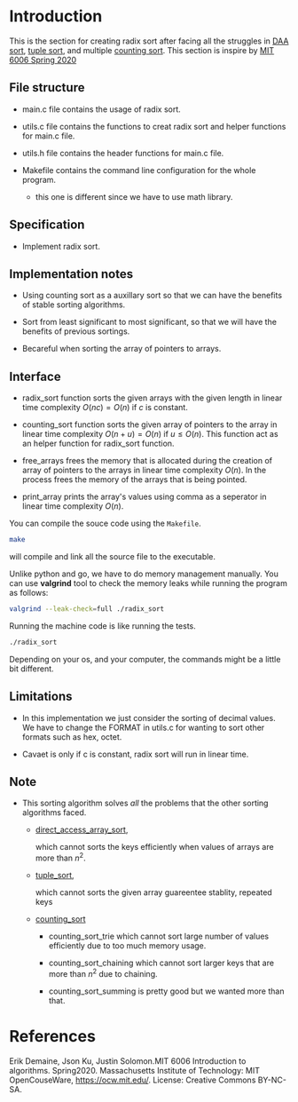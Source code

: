 # Introduction

This is the section for creating radix sort after facing all the struggles in [DAA sort](./direct_access_array_sort), [tuple sort](./tuple_sort), and multiple [counting sort](./counting_sort). This section is inspire by [MIT 6006 Spring 2020](https://ocw.mit.edu/courses/6-006-introduction-to-algorithms-spring-2020/resources/mit6_006s20_lec5/)

## File structure

- main.c file contains the usage of radix sort.

- utils.c file contains the functions to creat radix sort and helper functions for main.c file.

- utils.h file contains the header functions for main.c file.

- Makefile contains the command line configuration for the whole program.

    - this one is different since we have to use math library.

## Specification

- Implement radix sort.

## Implementation notes

- Using counting sort as a auxillary sort so that we can have the benefits of stable sorting algorithms.

- Sort from least significant to most significant, so that we will have the benefits of previous sortings.

- Becareful when sorting the array of pointers to arrays.

## Interface

- radix_sort function sorts the given arrays with the given length in linear time complexity $O(nc) = O(n)$ if $c$ is constant.

- counting_sort function sorts the given array of pointers to the array in linear time complexity $O(n + u) = O(n)$ if $u \le O(n)$. This function act as an helper function for radix_sort function.

- free_arrays frees the memory that is allocated during the creation of array of pointers to the arrays in linear time complexity $O(n)$. In the process frees the memory of the arrays that is being pointed.

- print_array prints the array's values using comma as a seperator in linear time complexity $O(n)$.

You can compile the souce code using the `Makefile`.
```bash
make
```
will compile and link all the source file to the executable.

Unlike python and go, we have to do memory management manually. You can use **valgrind** tool to check the memory leaks while running the program as follows:
```bash
valgrind --leak-check=full ./radix_sort
```
Running the machine code is like running the tests.
```bash
./radix_sort
```
Depending on your os, and your computer, the commands might be a little bit different.

## Limitations

- In this implementation we just consider the sorting of decimal values. We have to change the FORMAT in utils.c for wanting to sort other formats such as hex, octet.

- Cavaet is only if c is constant, radix sort will run in linear time.

## Note 

- This sorting algorithm solves *all* the problems that the other sorting algorithms faced.
    - [direct_access_array_sort](./direct_access_array_sort),

        which cannot sorts the keys efficiently when values of arrays are more than $n^2$.

    - [tuple_sort](./tuple_sort), 

        which cannot sorts the given array guareentee stablity, repeated keys

    - [counting_sort](./counting_sort)

        - counting_sort_trie which cannot sort large number of values efficiently due to too much memory usage.

        - counting_sort_chaining which cannot sort larger keys that are more than $n^2$ due to chaining.

        - counting_sort_summing is pretty good but we wanted more than that.

# References

Erik Demaine, Json Ku, Justin Solomon.MIT 6006 Introduction to algorithms. Spring2020. Massachusetts Institute of Technology: MIT OpenCouseWare, https://ocw.mit.edu/. License: Creative Commons BY-NC-SA.
